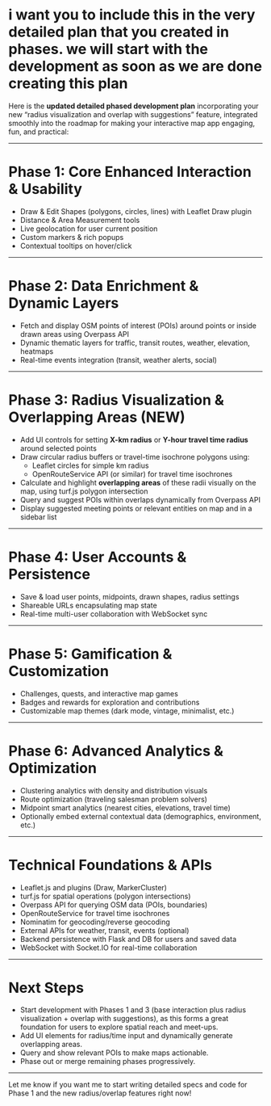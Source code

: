 # i want you to include this in the very detailed plan that you created in phases. we will start with the development as soon as we are done creating this plan

Here is the **updated detailed phased development plan** incorporating your new “radius visualization and overlap with suggestions” feature, integrated smoothly into the roadmap for making your interactive map app engaging, fun, and practical:

---

# Phase 1: Core Enhanced Interaction \& Usability

- Draw \& Edit Shapes (polygons, circles, lines) with Leaflet Draw plugin
- Distance \& Area Measurement tools
- Live geolocation for user current position
- Custom markers \& rich popups
- Contextual tooltips on hover/click

---

# Phase 2: Data Enrichment \& Dynamic Layers

- Fetch and display OSM points of interest (POIs) around points or inside drawn areas using Overpass API
- Dynamic thematic layers for traffic, transit routes, weather, elevation, heatmaps
- Real-time events integration (transit, weather alerts, social)

---

# Phase 3: Radius Visualization \& Overlapping Areas (NEW)

- Add UI controls for setting **X-km radius** or **Y-hour travel time radius** around selected points
- Draw circular radius buffers or travel-time isochrone polygons using:
  - Leaflet circles for simple km radius
  - OpenRouteService API (or similar) for travel time isochrones
- Calculate and highlight **overlapping areas** of these radii visually on the map, using turf.js polygon intersection
- Query and suggest POIs within overlaps dynamically from Overpass API
- Display suggested meeting points or relevant entities on map and in a sidebar list

---

# Phase 4: User Accounts \& Persistence

- Save \& load user points, midpoints, drawn shapes, radius settings
- Shareable URLs encapsulating map state
- Real-time multi-user collaboration with WebSocket sync

---

# Phase 5: Gamification \& Customization

- Challenges, quests, and interactive map games
- Badges and rewards for exploration and contributions
- Customizable map themes (dark mode, vintage, minimalist, etc.)

---

# Phase 6: Advanced Analytics \& Optimization

- Clustering analytics with density and distribution visuals
- Route optimization (traveling salesman problem solvers)
- Midpoint smart analytics (nearest cities, elevations, travel time)
- Optionally embed external contextual data (demographics, environment, etc.)

---

# Technical Foundations \& APIs

- Leaflet.js and plugins (Draw, MarkerCluster)
- turf.js for spatial operations (polygon intersections)
- Overpass API for querying OSM data (POIs, boundaries)
- OpenRouteService for travel time isochrones
- Nominatim for geocoding/reverse geocoding
- External APIs for weather, transit, events (optional)
- Backend persistence with Flask and DB for users and saved data
- WebSocket with Socket.IO for real-time collaboration

---

# Next Steps

- Start development with Phases 1 and 3 (base interaction plus radius visualization + overlap with suggestions), as this forms a great foundation for users to explore spatial reach and meet-ups.
- Add UI elements for radius/time input and dynamically generate overlapping areas.
- Query and show relevant POIs to make maps actionable.
- Phase out or merge remaining phases progressively.

---

Let me know if you want me to start writing detailed specs and code for Phase 1 and the new radius/overlap features right now!
